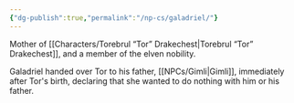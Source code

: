 ```yaml
---
{"dg-publish":true,"permalink":"/np-cs/galadriel/"}
---
```


Mother of [[Characters/Torebrul “Tor” Drakechest\|Torebrul “Tor” Drakechest]], and a member of the elven nobility.

Galadriel handed over Tor to his father, [[NPCs/Gimli\|Gimli]], immediately after Tor's birth, declaring that she wanted to do nothing with him or his father.
